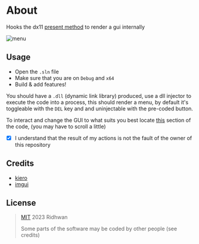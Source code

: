# About
Hooks the dx11 [present method](https://learn.microsoft.com/en-us/windows/win32/api/dxgi/nf-dxgi-idxgiswapchain-present) to render a gui internally

![menu](https://cdn.discordapp.com/attachments/1100164162295959555/1163125073247481906/cmXblhbWXbvnrerV8tqTAkgJLCiwpsKTAkgJLCuxLCiyB1L6c9uWglxRYUmBJgSUFlhRYUqALCiyBVBdUXNaxpMCSAksKLCmwpMCSAvuSAksgtSnfTnoJQWWFFhSYEmBJQWWFOiCAksg1QUVl3UsKbCkwJICSwosKbCkwL6kwP8PfiL6mFQC1V8AAAAASUVORK5CYII.png?ex=653e6fa3&is=652bfaa3&hm=45166019dd00289495dff83bd9172f6009f75ea6bd0c1a68ad75cba38a508a33&)

## Usage
- Open the `.sln` file
- Make sure that you are on `Debug` and `x64`
- Build & add features!

You should have a `.dll` (dynamic link library) produced, use a dll injector to execute the code into a process, this should render a menu, by default it's toggleable with the `DEL` key and and uninjectable with the pre-coded button.

To interact and change the GUI to what suits you best locate [this](https://github.com/ridhwan2/dx11-hook/blob/main/main.cpp#L81) section of the code, (you may have to scroll a little)

 - [x] I understand that the result of my actions is not the fault of the owner of this repository

## Credits
- [kiero](https://github.com/Rebzzel/kiero)
- [imgui](https://github.com/ocornut/imgui)

## License

> [MIT](https://opensource.org/license/mit/) 2023 Ridhwan
> 
> Some parts of the software may be coded by other people (see credits)

